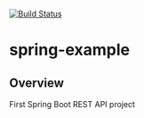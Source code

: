[![Build Status](https://app.travis-ci.com/MelnykVL/spring-example.svg?branch=master)](https://app.travis-ci.com/MelnykVL/spring-example)

# spring-example

## Overview

First Spring Boot REST API project 

